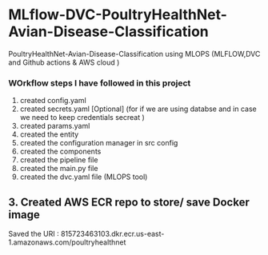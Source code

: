 # MLflow-DVC-PoultryHealthNet-Avian-Disease-Classification
PoultryHealthNet-Avian-Disease-Classification using MLOPS (MLFLOW,DVC and Github actions & AWS cloud )


### WOrkflow steps I have followed in this project
1. created config.yaml
2. created secrets.yaml [Optional] (for if we are using databse and in case we need to keep credentials secreat )
3. created params.yaml
4. created the entity
5. created the configuration manager in src config
6. created the components
7. created the pipeline file
8. created the main.py file
9. created the dvc.yaml file (MLOPS tool)

## 3. Created AWS ECR repo to store/ save Docker image
Saved the URI : 815723463103.dkr.ecr.us-east-1.amazonaws.com/poultryhealthnet